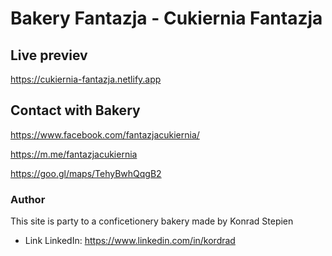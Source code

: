 # Bakery Fantazja - Cukiernia Fantazja

## Live previev 
https://cukiernia-fantazja.netlify.app

## Contact with Bakery
https://www.facebook.com/fantazjacukiernia/

https://m.me/fantazjacukiernia


https://goo.gl/maps/TehyBwhQqgB2
### Author
This site is party to a conficetionery bakery made by Konrad Stepien
* Link LinkedIn: https://www.linkedin.com/in/kordrad
